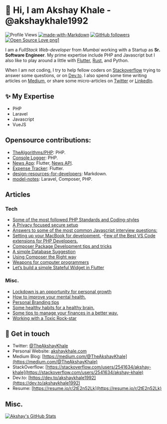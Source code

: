 # 👋  Hi, I am Akshay Khale - @akshaykhale1992

![Profile Views](https://komarev.com/ghpvc/?username=akshaykhale1992)
[![made-with-Markdown](https://img.shields.io/badge/Made%20with-Markdown-1f425f.svg)](https://github.com/akshaykhale1992)
[![GitHub followers](https://img.shields.io/github/followers/akshaykhale1992.svg?style=social&label=Follow&maxAge=2592000)](https://github.com/akshaykhale1992?tab=followers)
[![Open Source Love png1](https://badges.frapsoft.com/os/v1/open-source.png?v=103)](https://github.com/akshaykhale1992)

I am a _FullStack Web-developer_ from _Mumbai_ working with a Startup as __Sr. Software Engineer__. My prime expertise include PHP and Javascript but I also like to play around a little with [Flutter](https://flutter.dev/), [Rust](https://www.rust-lang.org/), and Python.

When I am not coding, I try to help fellow coders on [Stackoverflow](https://stackoverflow.com/users/2541634/akshay-khale) trying to answer some questions, or on [Dev.to](https://dev.to/akshaykhale1992). I also spend some time writing articles on [Medium](https://medium.com/@TheAkshayKhale), or share some micro-articles on [Twitter](https://twitter.com/TheAkshayKhale) or [LinkedIn](https://www.linkedin.com/in/theakshaykhale/).

## ✨ My Expertise
- PHP
- Laravel
- Javascript
- VueJS

## Opensource contributions:
- [TheAlgorithms/PHP](https://github.com/TheAlgorithms/PHP): PHP.
- [Console Logger](https://github.com/akshaykhale1992/console-logger): PHP.
- [News App](https://github.com/akshaykhale1992/flutter-news-app): Flutter, [News API](https://newsapi.org/).
- [Expense Tracker](https://github.com/akshaykhale1992/flutter-expense-tracker): Flutter.
- [design-resources-for-developers](https://github.com/bradtraversy/design-resources-for-developers): Markdown.
- [model-notes](https://github.com/akshaykhale1992/model-notes): Laravel, Composer, PHP.

## Articles

### Tech

- [Some of the most followed PHP Standards and Coding-styles](https://medium.com/swlh/some-of-the-most-followed-php-standards-and-coding-styles-7abcf7d34a5e)
- [A Privacy focused secure setup](https://medium.com/peakmind/a-privacy-focused-secure-setup-481833123bc7)
- [Answers to some of the most common Javascript interview questions:](https://medium.com/peakmind/answers-to-some-of-the-most-common-javascript-interview-questions-e3a3ffccce76)
- [Setting up your MacBook for development.](https://medium.com/peakmind/setting-up-your-macbook-for-development-7f44385a7822)
-[Few of the Best VS Code extensions for PHP Developers.](https://medium.com/@TheAkshayKhale/few-of-the-best-vs-code-extensions-for-php-developers-5077680e838c)
- [Composer Package Development tips and tricks](https://medium.com/@TheAkshayKhale/composer-package-development-tricks-and-tips-89f2208426eb)
- [A simple Database Suggestion](https://medium.com/@TheAkshayKhale/a-simple-database-suggestion-dc52404e8fcc)
- [Using Composer the Right way](https://medium.com/@TheAkshayKhale/using-composer-the-right-way-5e38439dc189)
- [Weapons for computer programmers](https://medium.com/@TheAkshayKhale/weapons-for-computer-programmers-b336b6b2549a)
- [Let’s build a simple Stateful Widget in Flutter](https://medium.com/@TheAkshayKhale/lets-build-a-simple-stateful-widget-in-flutter-d6e2b451bf6c)


### Misc.
- [Lockdown is an opportunity for personal growth](https://medium.com/peakmind/lockdown-is-an-opportunity-for-personal-growth-24c6bbbb5b38)
- [How to improve your mental health.](https://medium.com/peakmind/how-to-increase-mental-health-d70863000f4b)
- [Personal Branding tips](https://medium.com/@TheAkshayKhale/personal-branding-tips-8b92ac837d9a)
- [Some healthy habits for a healthy brain.](https://medium.com/peakmind/some-healthy-habits-for-a-healthy-brain-cf81538bf666)
- [Some tips to manage your finances in a better way.](https://medium.com/peakmind/some-tips-to-manage-your-finances-in-a-better-way-e3181f6c5c2c)
- [Working with a Toxic Rock-star](https://medium.com/peakmind/working-with-a-toxic-rock-star-5b041bc95dda)


## 💌 Get in touch
- Twitter: [@TheAkshayKhale](https://twitter.com/TheAkshayKhale)
- Personal Website: [akshaykhale.com](http://akshaykhale.com/)
- Medium Blog: [https://medium.com/@TheAkshayKhale](https://medium.com/@TheAkshayKhale)
- StackOverflow: [https://stackoverflow.com/users/2541634/akshay-khale](https://stackoverflow.com/users/2541634/akshay-khale)
- Dev.to: [https://dev.to/akshaykhale1992](https://dev.to/akshaykhale1992)
- Resume: [https://resume.io/r/2tE2n52Lk](https://resume.io/r/2tE2n52Lk)

## Misc.
[![Akshay's GitHub Stats](https://github-readme-stats.vercel.app/api?username=akshaykhale1992&show_icons=true&title_color=fff&icon_color=79ff97&text_color=9f9f9f&bg_color=151515)](https://github.com/akshaykhale1992)
